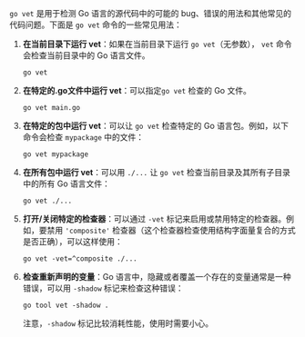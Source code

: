 `go vet` 是用于检测 Go 语言的源代码中的可能的 bug、错误的用法和其他常见的代码问题。下面是 `go vet` 命令的一些常见用法：

1. **在当前目录下运行 vet**：如果在当前目录下运行 `go vet`（无参数）， `vet` 命令会检查当前目录中的 Go 语言文件。

    ```
    go vet
    ```

2. **在特定的.go文件中运行 vet**：可以指定`go vet` 检查的 Go 文件。

    ```
    go vet main.go
    ```

3. **在特定的包中运行 vet**：可以让 `go vet` 检查特定的 Go 语言包。例如，以下命令会检查 `mypackage` 中的文件：

    ```
    go vet mypackage
    ```

4. **在所有包中运行 vet**：可以用 `./...` 让 `go vet` 检查当前目录及其所有子目录中的所有 Go 语言文件：

    ```
    go vet ./...
    ```

5. **打开/关闭特定的检查器**：可以通过 `-vet` 标记来启用或禁用特定的检查器。例如，要禁用 `'composite'` 检查器（这个检查器检查使用结构字面量复合的方式是否正确），可以这样使用：

    ```
    go vet -vet=^composite ./...
    ```

6. **检查重新声明的变量**：Go 语言中，隐藏或者覆盖一个存在的变量通常是一种错误，可以用 `-shadow` 标记来检查这种错误：

    ```
    go tool vet -shadow .
    ```

    注意，`-shadow` 标记比较消耗性能，使用时需要小心。